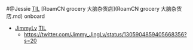 
#@Jessie [TIL](TIL.md) [RoamCN grocery 大脑杂货店](RoamCN grocery 大脑杂货店.md) onboard
- [JimmyLv](JimmyLv.md) [TIL](TIL.md)
    - https://twitter.com/Jimmy_JingLv/status/1305904859405668356?s=20
